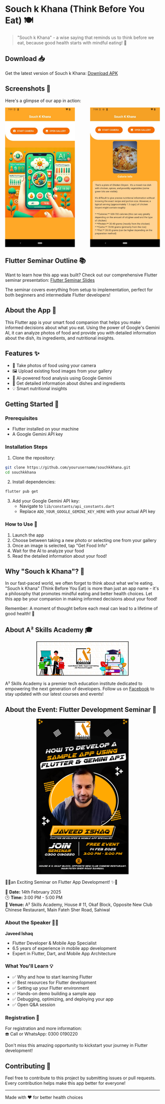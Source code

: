# Souch k Khana (Think Before You Eat) 🍽️

> "Souch k Khana" - a wise saying that reminds us to think before we eat, because good health starts with mindful eating! 🌟

## Download 📥

Get the latest version of Souch k Khana:
[Download APK](https://raw.githubusercontent.com/JaveedIshaq/souch-k-khana/refs/heads/main/souch-k-khana.apk)

## Screenshots 📱

Here's a glimpse of our app in action:

<div style="display: flex; justify-content: space-between;">
  <img src="https://raw.githubusercontent.com/JaveedIshaq/souch-k-khana/refs/heads/main/screen-shot-1.jpeg" alt="App Screenshot 1" width="45%"/>
  <img src="https://raw.githubusercontent.com/JaveedIshaq/souch-k-khana/refs/heads/main/scren-shot-2.jpeg" alt="App Screenshot 2" width="45%"/>
</div>

## Flutter Seminar Outline 📚

Want to learn how this app was built? Check out our comprehensive Flutter seminar presentation:
[Flutter Seminar Slides](https://docs.google.com/presentation/d/1TqCY-kUBybHS2wecdI7qXQo2bVQ5rqW8tviGzoANQr8/edit?usp=sharing)

The seminar covers everything from setup to implementation, perfect for both beginners and intermediate Flutter developers!

## About the App 🎯

This Flutter app is your smart food companion that helps you make informed decisions about what you eat. Using the power of Google's Gemini AI, it can analyze photos of food and provide you with detailed information about the dish, its ingredients, and nutritional insights.

## Features ✨

- 📸 Take photos of food using your camera
- 🖼️ Upload existing food images from your gallery
- 🤖 AI-powered food analysis using Google Gemini
- 📝 Get detailed information about dishes and ingredients
- 💡 Smart nutritional insights

## Getting Started 🚀

### Prerequisites
- Flutter installed on your machine
- A Google Gemini API key

### Installation Steps

1. Clone the repository:
```bash
git clone https://github.com/yourusername/souchkkhana.git
cd souchkkhana
```

2. Install dependencies:
```bash
flutter pub get
```

3. Add your Google Gemini API key:
   - Navigate to `lib/constants/api_constants.dart`
   - Replace `ADD_YOUR_GOOGLE_GEMINI_KEY_HERE` with your actual API key

### How to Use 📱

1. Launch the app
2. Choose between taking a new photo or selecting one from your gallery
3. Once an image is selected, tap "Get Food Info"
4. Wait for the AI to analyze your food
5. Read the detailed information about your food!

## Why "Souch k Khana"? 🤔

In our fast-paced world, we often forget to think about what we're eating. "Souch k Khana" (Think Before You Eat) is more than just an app name - it's a philosophy that promotes mindful eating and better health choices. Let this app be your companion in making informed decisions about your food! 

Remember: A moment of thought before each meal can lead to a lifetime of good health! 🌱

## About A² Skills Academy 🎓

<div style="text-align: center;">
  <img src="asquareskills.jpg" alt="A² Skills Academy" width="300"/>
</div>

A² Skills Academy is a premier tech education institute dedicated to empowering the next generation of developers. Follow us on [Facebook](https://www.facebook.com/asquareskills) to stay updated with our latest courses and events!

## About the Event: Flutter Development Seminar 📱

<div style="text-align: center;">
  <img src="javeed-ishaq.jpg" alt="Javeed Ishaq - Flutter Developer" width="300"/>
</div>

🎤✨an Exciting Seminar on Flutter App Development! ✨🎤

📅 **Date:** 14th February 2025  
🕒 **Time:** 3:00 PM - 5:00 PM  
📍 **Venue:** A² Skills Academy, House # 11, Okaf Block, Opposite New Club Chinese Restaurant, Main Fateh Sher Road, Sahiwal

### About the Speaker 👨‍💻

**Javeed Ishaq**  
- Flutter Developer & Mobile App Specialist
- 6.5 years of experience in mobile app development
- Expert in Flutter, Dart, and Mobile App Architecture

### What You'll Learn 💡
- ✅ Why and how to start learning Flutter
- ✅ Best resources for Flutter development
- ✅ Setting up your Flutter environment
- ✅ Hands-on demo building a sample app
- ✅ Debugging, optimizing, and deploying your app
- ✅ Open Q&A session

### Registration 📝
For registration and more information:  
☎️ Call or WhatsApp: 0300 0190220

Don't miss this amazing opportunity to kickstart your journey in Flutter development!

## Contributing 🤝

Feel free to contribute to this project by submitting issues or pull requests. Every contribution helps make this app better for everyone!

---
Made with ❤️ for better health choices
